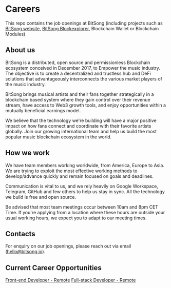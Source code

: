# Careers

This repo contains the job openings at BitSong (including projects such as [BitSong website](https://bitsong.io/), [BitSong Blockexplorer](https://explorebitsong.com/), Blockchain Wallet or Blockchain Modules)

## About us

BitSong is a distributed, open source and permissionless Blockchain ecosystem conceived in December 2017, to Empower the music industry. The objective is to create a decentralized and trustless hub and DeFi solutions that advantageously interconnects the various market players of the music industry.

BitSong brings musical artists and their fans together strategically in a blockchain based system where they gain control over their revenue stream, have access to Web3 growth tools, and enjoy opportunities within a mutually beneficial earnings model.

We believe that the technology we're building will have a major positive impact on how fans connect and coordinate with their favorite artists globally. Join our growing international team and help us build the most popular music blockchain ecosystem in the world.

## How we work

We have team members working worldwide, from America, Europe to Asia.
We are trying to exploit the most effective working methods to develop/advance quickly and remain focused on goals and deadlines.

Communication is vital to us, and we rely heavily on Google Workspace, Telegram, GitHub and few others to help us stay in sync. All the technology we build is free and open source.

Be advised that most team meetings occur between 10am and 8pm CET Time. If you're applying from a location where these hours are outside your usual working hours, we expect you to adapt to our meeting times.

## Contacts
For enquiry on our job openings, please reach out via email (hello@bitsong.io).

## Current Career Opportunities

[Front-end Developer - Remote](https://github.com/bitsongofficial/careers/blob/main/Frontend_Developer_Remote)
[Full-stack Developer - Remote](https://github.com/bitsongofficial/careers/blob/main/Fullstack_Developer_Remote)
